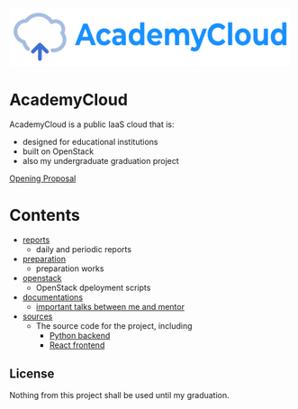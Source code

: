 <img src="sources/frontend/src/assets/logo-horizontal.svg" width="500px"/>

# AcademyCloud

AcademyCloud is a public IaaS cloud that is:

- designed for educational institutions
- built on OpenStack
- also my undergraduate graduation project

[Opening Proposal](docs/research-proposal.md)

# Contents

- [reports](/reports)
  - daily and periodic reports
- [preparation](/preparation)
  - preparation works
- [openstack](/openstack)
  - OpenStack dpeloyment scripts
- [documentations](/docs)
  - [important talks between me and mentor](docs/important-talks.md)
- [sources](/sources)
  - The source code for the project, including
    - [Python backend](sources/backend)
    - [React frontend](sources/frontend)

## License

Nothing from this project shall be used until my graduation.

